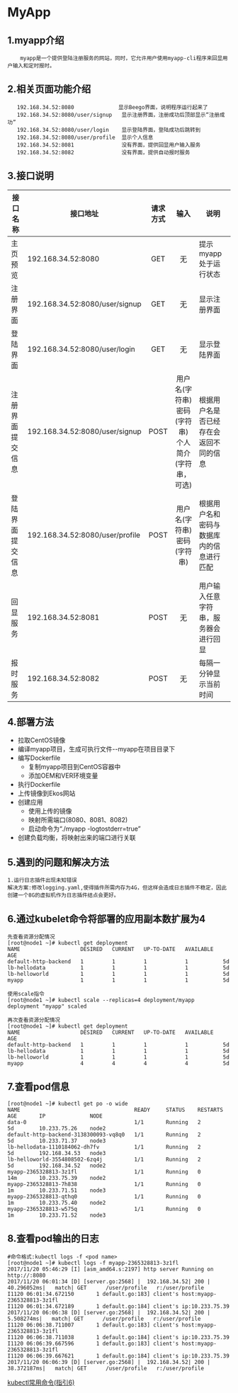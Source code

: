 MyApp
===============
1.myapp介绍
-----------------
	    myapp是一个提供登陆注册服务的网站，同时，它允许用户使用myapp-cli程序来回显用户输入和定时报时。
        
2.相关页面功能介绍
-----------------
       192.168.34.52:8080              显示Beego界面，说明程序运行起来了
       192.168.34.52:8080/user/signup   显示注册界面，注册成功后顶部显示“注册成功”
       192.168.34.52:8080/user/login    显示登陆界面，登陆成功后跳转到
       192.168.34.52:8080/user/profile  显示个人信息
       192.168.34.52:8081               没有界面，提供回显用户输入服务
       192.168.34.52:8082               没有界面，提供自动报时服务
     
3.接口说明
-----------------
|  接口名称  |  接口地址  |  请求方式  |  输入  |  说明  |
|  --------  |  --------  |  :--------:|  :----:  |  ----  |
|  主页预览  |192.168.34.52:8080|GET|无| 提示myapp处于运行状态 |
|  注册界面  |192.168.34.52:8080/user/signup|GET|无|显示注册界面|
|  登陆界面  |192.168.34.52:8080/user/login|GET|无|显示登陆界面|
|注册界面提交信息|192.168.34.52:8080/user/signup|POST|用户名(字符串)<br>密码(字符串)<br>个人简介(字符串，可选)|根据用户名是否已经存在会返回不同的信息|
|登陆界面提交信息|192.168.34.52:8080/user/profile|POST|用户名(字符串)<br>密码(字符串)|根据用户名和密码与数据库内的信息进行匹配|
|  回显服务  |192.168.34.52:8081|POST|无|用户输入任意字符串，服务器会进行回显|
|  报时服务  |192.168.34.52:8082|POST|无|每隔一分钟显示当前时间|

4.部署方法
-----------------------------
- 拉取CentOS镜像
- 编译myapp项目，生成可执行文件--myapp在项目目录下
- 编写Dockerfile
   * 复制myapp项目到CentOS容器中
   * 添加OEM和VER环境变量
- 执行Dockerfile
- 上传镜像到Ekos网站
- 创建应用
	* 使用上传的镜像
	* 映射所需端口(8080、8081、8082)
	* 启动命令为“./myapp -logtostderr=true”
- 创建负载均衡，将映射出来的端口进行关联

5.遇到的问题和解决方法
------------------------------
	1.运行日志插件出现未知错误
	解决方案:修改logging.yaml,使得插件所需内存为4G，但这样会造成日志插件不稳定，因此创建一个8G的虚拟机作为日志插件结点会更好。
    
6.通过kubelet命令将部署的应用副本数扩展为4
------------------------------------------
    先查看资源分配情况
	[root@node1 ~]# kubectl get deployment
    NAME                   DESIRED   CURRENT   UP-TO-DATE   AVAILABLE   AGE
    default-http-backend   1         1         1            1           5d
    lb-hellodata           1         1         1            1           5d
    lb-helloworld          1         1         1            1           5d
    myapp                  1         1         1            1           5d
    
    使用scale指令
    [root@node1 ~]# kubectl scale --replicas=4 deployment/myapp
	deployment "myapp" scaled
    
    再次查看资源分配情况
    [root@node1 ~]# kubectl get deployment
    NAME                   DESIRED   CURRENT   UP-TO-DATE   AVAILABLE   AGE
    default-http-backend   1         1         1            1           5d
    lb-hellodata           1         1         1            1           5d
    lb-helloworld          1         1         1            1           5d
    myapp                  4         4         4            4           5d

7.查看pod信息
-----------------------
	[root@node1 ~]# kubectl get po -o wide
    NAME                                    READY     STATUS    RESTARTS   AGE       IP              NODE
    data-0                                  1/1       Running   2          5d        10.233.75.26    node2
    default-http-backend-3138300093-vq8q0   1/1       Running   2          5d        10.233.71.37    node3
    lb-hellodata-1110184062-dh7fv           1/1       Running   2          5d        192.168.34.53   node3
    lb-helloworld-3554808502-6zq4j          1/1       Running   2          5d        192.168.34.52   node2
    myapp-2365328813-3z1fl                  1/1       Running   0          14m       10.233.75.39    node2
    myapp-2365328813-7h838                  1/1       Running   0          1m        10.233.71.51    node3
    myapp-2365328813-qthq0                  1/1       Running   0          1m        10.233.75.40    node2
    myapp-2365328813-w575q                  1/1       Running   0          1m        10.233.71.52    node3

8.查看pod输出的日志
--------------------
    #命令格式:kubectl logs -f <pod name>
    [root@node1 ~]# kubectl logs -f myapp-2365328813-3z1fl
    2017/11/20 05:46:29 [I] [asm_amd64.s:2197] http server Running on http://:8080
    2017/11/20 06:01:34 [D] [server.go:2568] |  192.168.34.52| 200 |  40.296052ms|   match| GET      /user/profile   r:/user/profile
    I1120 06:01:34.672150       1 default.go:183] client's host:myapp-2365328813-3z1fl
    I1120 06:01:34.672189       1 default.go:184] client's ip:10.233.75.39
    2017/11/20 06:06:38 [D] [server.go:2568] |  192.168.34.52| 200 |   5.508274ms|   match| GET      /user/profile   r:/user/profile
    I1120 06:06:38.711007       1 default.go:183] client's host:myapp-2365328813-3z1fl
    I1120 06:06:38.711038       1 default.go:184] client's ip:10.233.75.39
    I1120 06:06:39.667596       1 default.go:183] client's host:myapp-2365328813-3z1fl
    I1120 06:06:39.667621       1 default.go:184] client's ip:10.233.75.39
    2017/11/20 06:06:39 [D] [server.go:2568] |  192.168.34.52| 200 |  38.372187ms|   match| GET      /user/profile   r:/user/profile

[kubectl常用命令(指引6)](https://github.com/NicoNicoCode/myapp/kubectl_command.md)
